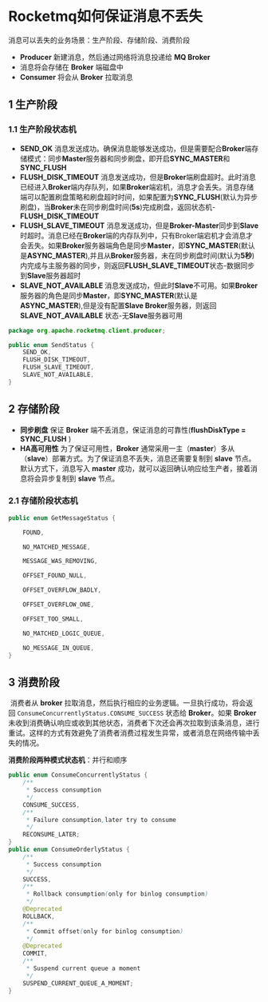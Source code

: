 # Rocketmq如何保证消息不丢失

消息可以丢失的业务场景：生产阶段、存储阶段、消费阶段

- **Producer** 新建消息，然后通过网络将消息投递给 **MQ Broker**
- 消息将会存储在 **Broker** 端磁盘中
- **Consumer** 将会从 **Broker** 拉取消息

## 1 生产阶段

### 1.1 生产阶段状态机

- **SEND_OK** 消息发送成功。确保消息能够发送成功，但是需要配合**Broker**端存储模式：同步**Master**服务器和同步刷盘，即开启**SYNC_MASTER**和**SYNC_FLUSH**
- **FLUSH_DISK_TIMEOUT** 消息发送成功，但是**Broker**端刷盘超时。此时消息已经进入**Broker**端内存队列，如果**Broker**端宕机，消息才会丢失。消息存储端可以配置刷盘策略和刷盘超时时间，如果配置为**SYNC_FLUSH**(默认为异步刷盘)，当**Broker**未在同步刷盘时间(**5s**)完成刷盘，返回状态机-**FLUSH_DISK_TIMEOUT**
- **FLUSH_SLAVE_TIMEOUT** 消息发送成功，但是**Broker-Master**同步到**Slave**时超时。消息已经在**Broker**端的内存队列中，只有Broker端宕机才会消息才会丢失。如果**Broker**服务器端角色是同步**Master**，即**SYNC_MASTER**(默认是**ASYNC_MASTER**),并且从**Broker**服务器，未在同步刷盘时间(默认为**5秒**)内完成与主服务器的同步，则返回**FLUSH_SLAVE_TIMEOUT**状态-数据同步到**Slave**服务器超时
- **SLAVE_NOT_AVAILABLE** 消息发送成功，但此时**Slave**不可用。如果**Broker**服务器的角色是同步**Master**，即**SYNC_MASTER**(默认是**ASYNC_MASTER**),但是没有配置**Slave Broker**服务器，则返回**SLAVE_NOT_AVAILABLE** 状态-无**Slave**服务器可用

```java
package org.apache.rocketmq.client.producer;

public enum SendStatus {
    SEND_OK,
    FLUSH_DISK_TIMEOUT,
    FLUSH_SLAVE_TIMEOUT,
    SLAVE_NOT_AVAILABLE,
}
```

## 2 存储阶段

- **同步刷盘**   保证 **Broker** 端不丢消息，保证消息的可靠性(**flushDiskType = SYNC_FLUSH** )
- **HA高可用性**   为了保证可用性，**Broker** 通常采用一主（**master**）多从（**slave**）部署方式。为了保证消息不丢失，消息还需要复制到 **slave** 节点。默认方式下，消息写入 **master** 成功，就可以返回确认响应给生产者，接着消息将会异步复制到 **slave** 节点。

### 2.1 存储阶段状态机

```java
public enum GetMessageStatus {

    FOUND,

    NO_MATCHED_MESSAGE,

    MESSAGE_WAS_REMOVING,

    OFFSET_FOUND_NULL,

    OFFSET_OVERFLOW_BADLY,

    OFFSET_OVERFLOW_ONE,

    OFFSET_TOO_SMALL,

    NO_MATCHED_LOGIC_QUEUE,

    NO_MESSAGE_IN_QUEUE,
}
```



## 3 消费阶段

​    消费者从 **broker** 拉取消息，然后执行相应的业务逻辑。一旦执行成功，将会返回 `ConsumeConcurrentlyStatus.CONSUME_SUCCESS` 状态给 **Broker**。如果 **Broker** 未收到消费确认响应或收到其他状态，消费者下次还会再次拉取到该条消息，进行重试。这样的方式有效避免了消费者消费过程发生异常，或者消息在网络传输中丢失的情况。

**消费阶段两种模式状态机**：并行和顺序

```java
public enum ConsumeConcurrentlyStatus {
    /**
     * Success consumption
     */
    CONSUME_SUCCESS,
    /**
     * Failure consumption,later try to consume
     */
    RECONSUME_LATER;
}
public enum ConsumeOrderlyStatus {
    /**
     * Success consumption
     */
    SUCCESS,
    /**
     * Rollback consumption(only for binlog consumption)
     */
    @Deprecated
    ROLLBACK,
    /**
     * Commit offset(only for binlog consumption)
     */
    @Deprecated
    COMMIT,
    /**
     * Suspend current queue a moment
     */
    SUSPEND_CURRENT_QUEUE_A_MOMENT;
}
```

